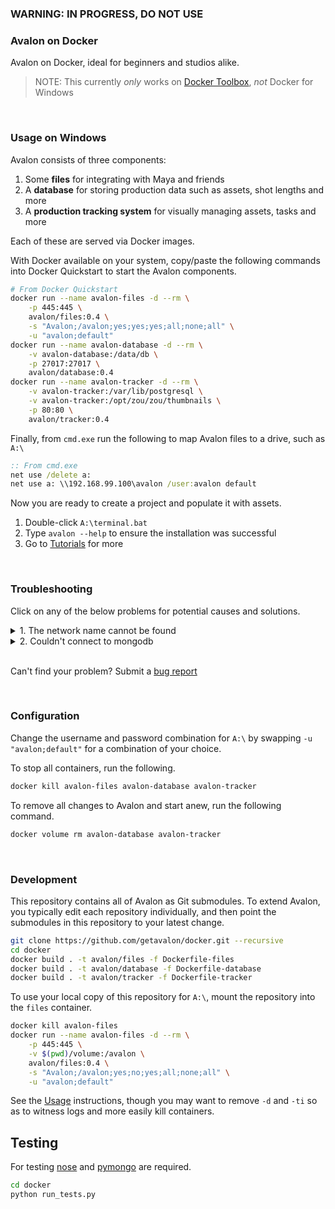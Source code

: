 ### WARNING: IN PROGRESS, DO NOT USE

### Avalon on Docker

Avalon on Docker, ideal for beginners and studios alike.

> NOTE: This currently *only* works on [Docker Toolbox](https://github.com/docker/toolbox#installation-and-documentation), *not* Docker for Windows

<br>

### Usage on Windows

Avalon consists of three components:

1. Some **files** for integrating with Maya and friends
2. A **database** for storing production data such as assets, shot lengths and more
3. A **production tracking system** for visually managing assets, tasks and more

Each of these are served via Docker images.

With Docker available on your system, copy/paste the following commands into Docker Quickstart to start the Avalon components.

```bash
# From Docker Quickstart
docker run --name avalon-files -d --rm \
    -p 445:445 \
    avalon/files:0.4 \
    -s "Avalon;/avalon;yes;yes;yes;all;none;all" \
    -u "avalon;default"
docker run --name avalon-database -d --rm \
    -v avalon-database:/data/db \
    -p 27017:27017 \
    avalon/database:0.4
docker run --name avalon-tracker -d --rm \
    -v avalon-tracker:/var/lib/postgresql \
    -v avalon-tracker:/opt/zou/zou/thumbnails \
    -p 80:80 \
    avalon/tracker:0.4
```

Finally, from `cmd.exe` run the following to map Avalon files to a drive, such as `A:\`

```cmd
:: From cmd.exe
net use /delete a:
net use a: \\192.168.99.100\avalon /user:avalon default
```

Now you are ready to create a project and populate it with assets.

1. Double-click `A:\terminal.bat`
2. Type `avalon --help` to ensure the installation was successful
3. Go to [Tutorials](https://getavalon.github.io/2.0/tutorials/) for more

<br>

### Troubleshooting

Click on any of the below problems for potential causes and solutions.

<details>
 <summary>1. The network name cannot be found</summary>
  <br>
  <ul>
    <li>On Windows and OSX, find your IP via <code>docker-machine ip</code></li>
    <li>On Linux, exclude mapping of ports to the host and access the container IP directly</li>
    <li>If you encounter <code>The network name cannot be found</code> ensure you run the above in <code>cmd.exe</code> and not <code>Docker Quickstart</code>, <code>bash</code> or <code>MSYS2</code> etc.</li>
  </ul>
</details>

<details>
    <summary>2. Couldn't connect to mongodb</summary>
    <br>
    If you are having trouble running <code>avalon</code> due to not being able to connect with the database, odds are the Windows firewall is preventing the two from speaking.<br>
    <br>
    Run the following snippet from a <code>cmd.exe</code> with administrator privileges.
    <br>
    <pre>netsh advfirewall firewall add rule name="Avalon Database" dir=in action=allow protocol=TCP localport=27017
    </pre>
</details>

<br>

Can't find your problem? Submit a [bug report](../../issues)

<br>

### Configuration

Change the username and password combination for `A:\` by swapping `-u "avalon;default"` for a combination of your choice.

To stop all containers, run the following.

```bash
docker kill avalon-files avalon-database avalon-tracker
```

To remove all changes to Avalon and start anew, run the following command.

```bash
docker volume rm avalon-database avalon-tracker
```

<br>

### Development

This repository contains all of Avalon as Git submodules. To extend Avalon, you typically edit each repository individually, and then point the submodules in this repository to your latest change.

```bash
git clone https://github.com/getavalon/docker.git --recursive
cd docker
docker build . -t avalon/files -f Dockerfile-files
docker build . -t avalon/database -f Dockerfile-database
docker build . -t avalon/tracker -f Dockerfile-tracker
```

To use your local copy of this repository for `A:\`, mount the repository into the `files` container.

```bash
docker kill avalon-files
docker run --name avalon-files -d --rm \
    -p 445:445 \
    -v $(pwd)/volume:/avalon \
    avalon/files:0.4 \
    -s "Avalon;/avalon;yes;no;yes;all;none;all" \
    -u "avalon;default"
```

See the [Usage](#usage) instructions, though you may want to remove `-d` and `-ti` so as to witness logs and more easily kill containers.

## Testing

For testing [nose](http://nose.readthedocs.io/en/latest/) and [pymongo](https://api.mongodb.com/python/current/) are required.

```bash
cd docker
python run_tests.py
```
